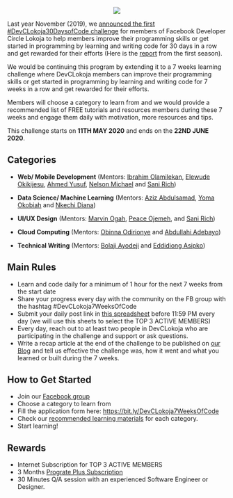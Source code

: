 <div align="center">
  
  ![](https://cdn.hashnode.com/res/hashnode/image/upload/v1588872260117/qrNwMiSic.png)

</div>

Last year November (2019), we [announced the first #DevCLokoja30DaysofCode challenge](https://facebook.com/groups/devclokoja/permalink/2564914083584282/) for members of Facebook Developer Circle Lokoja to help members improve their programming skills or get started in programming by learning and writing code for 30 days in a row and get rewarded for their efforts (Here is the [report](https://devclokoja.hashnode.dev/devclokoja30daysofcode-season-i-recap-ck5pglsff0639qps1i39r8jh4) from the first season).

We would be continuing this program by extending it to a 7 weeks learning challenge where DevCLokoja members can improve their programming skills or get started in programming by learning and writing code for 7 weeks in a row and get rewarded for their efforts.

Members will choose a category to learn from and we would provide a recommended list of FREE tutorials and resources members during these 7 weeks and engage them daily with motivation, more resources and tips.

This challenge starts on **11TH MAY 2020** and ends on the **22ND JUNE 2020**.

## Categories

- **Web/ Mobile Development** (Mentors: [Ibrahim Olamilekan](https://github.com/codinger41), [Elewude Okikijesu](https://github.com/helewud), [Ahmed Yusuf](https://github.com/iloveteajay), [Nelson Michael](https://github.com/theSultan00) and [Sani Rich](https://github.com/sarscode))

- **Data Science/ Machine Learning** (Mentors: [Aziz Abdulsamad](https://github.com/Abdulsamod1), [Yoma Okobiah](https://github.com/yomdroid) and [Nkechi Diana](https://github.com/nkdiana))

- **UI/UX Design** (Mentors: [Marvin Ogah](https://github.com/dudesoamazing), [Peace Ojemeh](https://github.com/perriefidelis), and [Sani Rich](https://github.com/sarscode))

- **Cloud Computing** (Mentors: [Obinna Odirionye](https://github.com/nerdeveloper) and [Abdullahi Adebayo](https://github.com/adabsmith))

- **Technical Writing** (Mentors: [Bolaji Ayodeji](https://github.com/BolajiAyodeji) and [Eddidiong Asipko](https://github.com/edyasikpo))

## Main Rules

- Learn and code daily for a minimum of 1 hour for the next 7 weeks from the start date
- Share your progress every day with the community on the FB group with the hashtag #DevCLokoja7WeeksOfCode
- Submit your daily post link in [this spreadsheet](https://bit.ly/DevCLokoja7WeeksOfCodeSheets) before 11:59 PM every day (we will use this sheets to select the TOP 3 ACTIVE MEMBERS)
- Every day, reach out to at least two people in DevCLokoja who are participating in the challenge and support or ask questions.
- Write a recap article at the end of the challenge to be published on [our Blog](https://devclokoja.hashnode.dev/writers-guide) and tell us effective the challenge was, how it went and what you learned or built during the 7 weeks.

## How to Get Started

- Join our [Facebook group](https://facebook.com/groups/devclokoja)
- Choose a category to learn from
- Fill the application form here: https://bit.ly/DevCLokoja7WeeksOfCode
- Check our [recommended learning materials](https://github.com/devclokoja/resources) for each category.
- Start learning!

## Rewards

- Internet Subscription for TOP 3 ACTIVE MEMBERS
- 3 Months [Prograte Plus Subscription](https://progate.com/plans/for_users)
- 30 Minutes Q/A session with an experienced Software Engineer or Designer.
